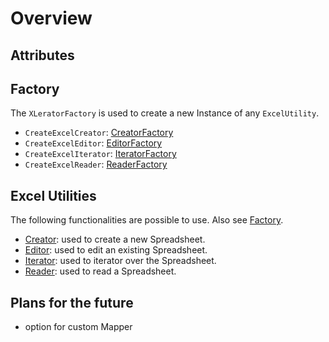 # Overview

## Attributes

## Factory

The `XLeratorFactory` is used to create a new Instance of any `ExcelUtility`.

- `CreateExcelCreator`: [CreatorFactory](./Factory.md#creator) 
- `CreateExcelEditor`: [EditorFactory](./Factory.md#editor)
- `CreateExcelIterator`: [IteratorFactory](./Factory.md#iterator)
- `CreateExcelReader`: [ReaderFactory](./Factory.md#reader)

## Excel Utilities

The following functionalities are possible to use. Also see [Factory](#factory).

- [Creator](./creater.md): used to create a new Spreadsheet.
- [Editor](./editor.md): used to edit an existing Spreadsheet.
- [Iterator](./iterator.md): used to iterator over the Spreadsheet.
- [Reader](./reader.md): used to read a Spreadsheet.

## Plans for the future

- option for custom Mapper
